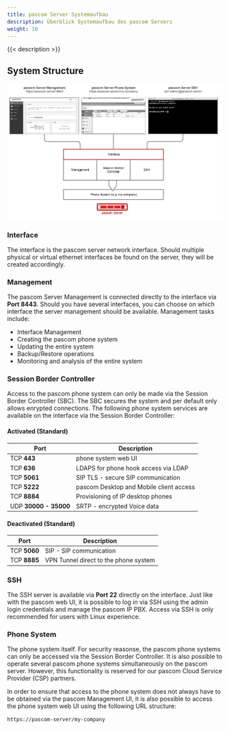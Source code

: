 ```yaml
---
title: pascom Server Systemaufbau
description: Überblick Systemaufbau des pascom Servers
weight: 10
---
```

 
 
{{< description >}}
 
## System Structure

![pascom Server Access](server-access.png)

### Interface

The interface is the pascom server network interface. Should multiple physical or virtual ethernet interfaces be found on the server, they will be created accordingly.

### Management

The pascom Server Management is connected directly to the interface via **Port 8443**. Should you have several interfaces, you can choose on which interface the server management should be available. Management tasks include: 

* Interface Management
* Creating the pascom phone system
* Updating the entire system 
* Backup/Restore operations
* Monitoring and analysis of the entire system

### Session Border Controller

Access to the pascom phone system can only be made via the Session Border Controller (SBC). The SBC secures the system and per default only allows enrypted connections. The following phone system services are available on the interface via the Session Border Controller: 

#### Activated (Standard)
| Port | Description |
| ---- | ------------ |
| TCP **443** | phone system web UI|
| TCP **636** | LDAPS for phone hook access via LDAP |
| TCP **5061** | SIP TLS - secure SIP communication |
| TCP **5222** | pascom Desktop and Mobile client access |
| TCP **8884**  | Provisioning of IP desktop phones |
| UDP **30000 - 35000** | SRTP - encrypted Voice data |

#### Deactivated (Standard)
| Port | Description |
| ---- | ------------ |
| TCP **5060** | SIP - SIP communication |
| TCP **8885**  | VPN Tunnel direct to the phone system |

### SSH

The SSH server is available via **Port 22** directly on the interface. Just like with the pascom web UI, it is possible to log in via SSH using the admin login credentials and manage the pascom IP PBX. Access via SSH is only recommended for users with Linux experience. 

### Phone System

The phone system itself. For security reasonse, the pascom phone systems can only be accessed via the Session Border Controller. It is also possible to operate several pascom phone systems simultaneously on the pascom server. However, this functionality is reserved for our pascom Cloud Service Provider (CSP) partners.

In order to ensure that access to the phone system does not always have to be obtained via the pascom Management UI, it is also possible to access the phone system web UI using the following URL structure: 

```
https://pascom-server/my-company
```


